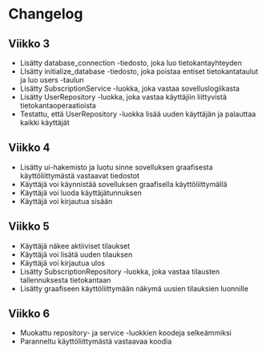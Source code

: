 # Changelog
## Viikko 3
- Lisätty database_connection -tiedosto, joka luo tietokantayhteyden
- LIsätty initialize_database -tiedosto, joka poistaa entiset tietokantataulut ja luo users -taulun
- Lisätty SubscriptionService -luokka, joka vastaa sovelluslogiikasta
- Lisätty UserRepository -luokka, joka vastaa käyttäjiin liittyvistä tietokantaoperaatioista
- Testattu, että UserRepository -luokka lisää uuden käyttäjän ja palauttaa kaikki käyttäjät

## Viikko 4
- Lisätty ui-hakemisto ja luotu sinne sovelluksen graafisesta käyttöliittymästä vastaavat tiedostot
- Käyttäjä voi käynnistää sovelluksen graafisella käyttöliittymällä
- Käyttäjä voi luoda käyttäjätunnuksen
- Käyttäjä voi kirjautua sisään

## Viikko 5
- Käyttäjä näkee aktiiviset tilaukset
- Käyttäjä voi lisätä uuden tilauksen
- Käyttäjä voi kirjautua ulos
- Lisätty SubscriptionRepository -luokka, joka vastaa tilausten tallennuksesta tietokantaan
- Lisätty graafiseen käyttöliittymään näkymä uusien tilauksien luonnille

## Viikko 6
- Muokattu repository- ja service -luokkien koodeja selkeämmiksi
- Paranneltu käyttöliittymästä vastaavaa koodia
